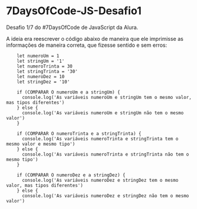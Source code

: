 # 7DaysOfCode-JS-Desafio1
Desafio 1/7 do #7DaysOfCode de JavaScript da Alura.

A ideia era reescrever o código abaixo de maneira que ele imprimisse as informações de maneira correta, que fizesse sentido e sem erros:

        let numeroUm = 1
        let stringUm = '1'
        let numeroTrinta = 30
        let stringTrinta = '30'
        let numeroDez = 10
        let stringDez = '10'

        if (COMPARAR O numeroUm e a stringUm) {
          console.log('As variáveis numeroUm e stringUm tem o mesmo valor, mas tipos diferentes')
        } else {
          console.log('As variáveis numeroUm e stringUm não tem o mesmo valor')
        }

        if (COMPARAR O numeroTrinta e a stringTrinta) {
          console.log('As variáveis numeroTrinta e stringTrinta tem o mesmo valor e mesmo tipo')
        } else {
          console.log('As variáveis numeroTrinta e stringTrinta não tem o mesmo tipo')
        }

        if (COMPARAR O numeroDez e a stringDez) {
          console.log('As variáveis numeroDez e stringDez tem o mesmo valor, mas tipos diferentes')
        } else {
          console.log('As variáveis numeroDez e stringDez não tem o mesmo valor')
